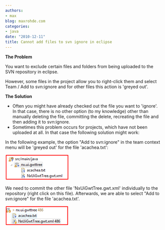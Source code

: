 ```yaml
---
authors:
- max
blog: maxrohde.com
categories:
- java
date: "2010-12-11"
title: Cannot add files to svn ignore in eclipse
---
```


**The Problem**

You want to exclude certain files and folders from being uploaded to the SVN repository in eclipse.

However, some files in the project allow you to right-click them and select Team / Add to svn:ignore and for other files this action is 'greyed out'.

**The Solution**

- Often you might have already checked out the file you want to 'ignore'. In that case, there is no other option (to my knowledge) other than manually deleting the file, committing the delete, recreating the file and then adding it to svn:ignore.
- Sometimes this problem occurs for projects, which have not been uploaded at all. In that case the following solution might work:

In the following example, the option "Add to svn:ignore" in the team context menu will be 'greyed out' for the file 'acachea.txt':

![](images/121110_2154_cannotaddfi1.png)

We need to commit the other file 'NxUiGwtTree.gwt.xml' individually to the repository (right click on this file). Afterwards, we are able to select "Add to svn:ignore" for the file 'acachea.txt'.

![](images/121110_2154_cannotaddfi2.png)
